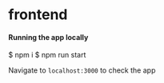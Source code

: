 # frontend

#### Running the app locally ####

$ npm i
$ npm run start


Navigate to `localhost:3000` to check the app
